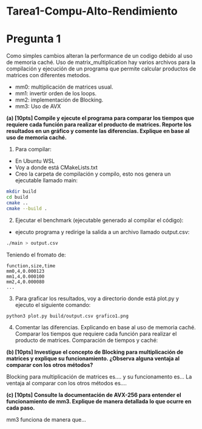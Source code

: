 # Tarea1-Compu-Alto-Rendimiento

# Pregunta 1
Como simples cambios alteran la performance de un codigo debido al uso de memoria caché.
Uso de matrix_multiplication hay varios archivos para la compilación y ejecución de un programa que permite calcular productos de matrices con diferentes metodos. 
- mm0: multiplicación de matrices usual.
- mm1: invertir orden de los loops.
- mm2: implementación de Blocking.
- mm3: Uso de AVX

**(a) [10pts] Compile y ejecute el programa para comparar los tiempos que requiere cada función para realizar el producto de matrices. Reporte los resultados en un gráfico y comente las diferencias. Explique en base al uso de memoria caché.**
1. Para compilar:
- En Ubuntu WSL
- Voy a donde está CMakeLists.txt
- Creo la carpeta de compilación y compilo, esto nos genera un ejecutable llamado main:
```bash
mkdir build
cd build
cmake ..
cmake --build .
```

2. Ejecutar el benchmark (ejecutable generado al compilar el código):
- ejecuto programa y redirige la salida a un archivo llamado output.csv:
```bash
./main > output.csv
```
Teniendo el fromato de:
```csv
function,size,time
mm0,4,0.000123
mm1,4,0.000100
mm2,4,0.000080
...
```

3. Para graficar los resultados, voy a directorio donde está plot.py y ejecuto el siguiente comando:
```bash
python3 plot.py build/output.csv grafico1.png
```

4. Comentar las diferencias. Explicando en base al uso de memoria caché. Comparar los tiempos que requiere cada función para realizar el producto de matrices.
Comparación de tiempos y caché:




**(b) [10pts] Investigue el concepto de Blocking para multiplicación de matrices y explique su funcionamiento. ¿Observa alguna ventaja al comparar con los otros métodos?**

Blocking para multiplicación de matrices es.... y su funcionamento es...
La ventaja al comparar con los otros métodos es....

**(c) [10pts] Consulte la documentación de AVX-256 para entender el funcionamiento de mm3. Explique de manera detallada lo que ocurre en cada paso.**

mm3 funciona de manera que...
